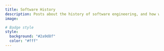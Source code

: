 ```yaml
---
title: Software History
description: Posts about the history of software engineering, and how we got here.
image:

# Badge style
style:
  background: "#2a9d8f"
  color: "#fff"
---
```

